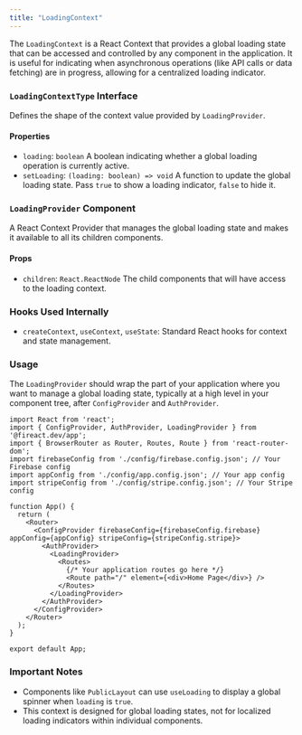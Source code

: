```yaml
---
title: "LoadingContext"
---
```


The `LoadingContext` is a React Context that provides a global loading state that can be accessed and controlled by any component in the application. It is useful for indicating when asynchronous operations (like API calls or data fetching) are in progress, allowing for a centralized loading indicator.

### `LoadingContextType` Interface

Defines the shape of the context value provided by `LoadingProvider`.

#### Properties

- `loading`: `boolean`
  A boolean indicating whether a global loading operation is currently active.
- `setLoading`: `(loading: boolean) => void`
  A function to update the global loading state. Pass `true` to show a loading indicator, `false` to hide it.

### `LoadingProvider` Component

A React Context Provider that manages the global loading state and makes it available to all its children components.

#### Props

- `children`: `React.ReactNode`
  The child components that will have access to the loading context.

### Hooks Used Internally

- `createContext`, `useContext`, `useState`: Standard React hooks for context and state management.

### Usage

The `LoadingProvider` should wrap the part of your application where you want to manage a global loading state, typically at a high level in your component tree, after `ConfigProvider` and `AuthProvider`.

```tsx
import React from 'react';
import { ConfigProvider, AuthProvider, LoadingProvider } from '@fireact.dev/app';
import { BrowserRouter as Router, Routes, Route } from 'react-router-dom';
import firebaseConfig from './config/firebase.config.json'; // Your Firebase config
import appConfig from './config/app.config.json'; // Your app config
import stripeConfig from './config/stripe.config.json'; // Your Stripe config

function App() {
  return (
    <Router>
      <ConfigProvider firebaseConfig={firebaseConfig.firebase} appConfig={appConfig} stripeConfig={stripeConfig.stripe}>
        <AuthProvider>
          <LoadingProvider>
            <Routes>
              {/* Your application routes go here */}
              <Route path="/" element={<div>Home Page</div>} />
            </Routes>
          </LoadingProvider>
        </AuthProvider>
      </ConfigProvider>
    </Router>
  );
}

export default App;
```

### Important Notes

- Components like `PublicLayout` can use `useLoading` to display a global spinner when `loading` is `true`.
- This context is designed for global loading states, not for localized loading indicators within individual components.

